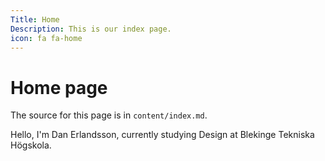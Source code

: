 ```yaml
---
Title: Home
Description: This is our index page.
icon: fa fa-home  
---
```


Home page
==========================

The source for this page is in `content/index.md`.

Hello, I'm Dan Erlandsson, currently studying Design at Blekinge Tekniska Högskola.
